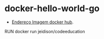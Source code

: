# docker-hello-world-go

- [Endereço Imagem docker hub](https://hub.docker.com/repository/docker/jeidison/codeeducation).

RUN docker run jeidison/codeeducation 
